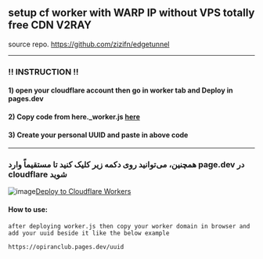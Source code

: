 ## setup cf worker with WARP IP without VPS totally free CDN V2RAY
  
  source repo. https://github.com/zizifn/edgetunnel
  
---------------------------------------------------------------------------------------------------------------------------------------

###  ‼️ INSTRUCTION ‼️

#### 1) open your cloudflare account then go in worker tab and Deploy in pages.dev

#### 2) Copy code from here._worker.js [here](https://github.com/opiran-club/cfworker-warpIP-free-vless/blob/main/worker-vless.js)

#### 3) Create your personal UUID and paste in above code

---------------------------------------------------------------------------------------------------------------------------------------

### همچنین، می‌توانید روی دکمه زیر کلیک کنید تا مستقیماً وارد  page.dev در cloudflare شوید

![image](https://github.com/opiran-club/cfworker-warpIP-free-vless/assets/130220895/6b041c15-051c-4be2-b646-f1a9ec087a15)[Deploy to Cloudflare Workers](https://deploy.workers.cloudflare.com/?url=https://github.com/opiran-club/cfworker-warpIP-free-vless)



#### How to use:
```
after deploying worker.js then copy your worker domain in browser and add your uuid beside it like the below example
```
```
https://opiranclub.pages.dev/uuid
```
